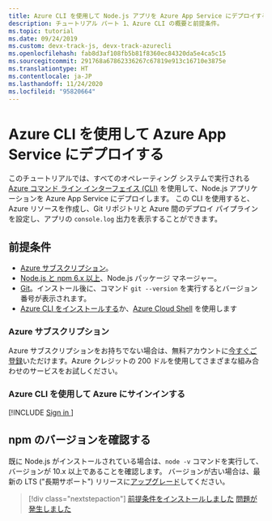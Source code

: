 ```yaml
---
title: Azure CLI を使用して Node.js アプリを Azure App Service にデプロイする
description: チュートリアル パート 1、Azure CLI の概要と前提条件。
ms.topic: tutorial
ms.date: 09/24/2019
ms.custom: devx-track-js, devx-track-azurecli
ms.openlocfilehash: fab8d3af108fb5b81f8360ec84320da5e4ca5c15
ms.sourcegitcommit: 291768a67862336267c67819e913c16710e3875e
ms.translationtype: HT
ms.contentlocale: ja-JP
ms.lasthandoff: 11/24/2020
ms.locfileid: "95820664"
---
```

# <a name="deploy-to-azure-app-service-using-the-azure-cli"></a>Azure CLI を使用して Azure App Service にデプロイする

このチュートリアルでは、すべてのオペレーティング システムで実行される [Azure コマンド ライン インターフェイス (CLI)](/cli/azure/overview?view=azure-cli-latest) を使用して、Node.js アプリケーションを Azure App Service にデプロイします。 この CLI を使用すると、Azure リソースを作成し、Git リポジトリと Azure 間のデプロイ パイプラインを設定し、アプリの `console.log` 出力を表示することができます。

## <a name="prerequisites"></a>前提条件

- [Azure サブスクリプション](#azure-subscription)。
- [Node.js と npm 6.x 以上](https://nodejs.org/en/download)、Node.js パッケージ マネージャー。
- [Git](https://git-scm.com/downloads)。インストール後に、コマンド `git --version` を実行するとバージョン番号が表示されます。
- [Azure CLI をインストールする](/cli/azure/install-azure-cli)か、[Azure Cloud Shell](https://shell.azure.com.) を使用します

### <a name="azure-subscription"></a>Azure サブスクリプション

Azure サブスクリプションをお持ちでない場合は、無料アカウントに[今すぐご登録](https://azure.microsoft.com/free/?utm_source=campaign&utm_campaign=vscode-tutorial-node-git&mktingSource=vscode-tutorial-node-git)いただけます。Azure クレジットの 200 ドルを使用してさまざまな組み合わせのサービスをお試しください。

### <a name="sign-in-to-azure-with-azure-cli"></a>Azure CLI を使用して Azure にサインインする

[!INCLUDE [Sign in ](../azure-cli/includes/interactive-login.md)]

## <a name="check-npm-version"></a>npm のバージョンを確認する

既に Node.js がインストールされている場合は、`node -v` コマンドを実行して、バージョンが 10.x 以上であることを確認します。 バージョンが古い場合は、最新の LTS ("長期サポート") リリースに[アップグレード](https://nodejs.org/en/download/)してください。

> [!div class="nextstepaction"]
> [前提条件をインストールしました](tutorial-vscode-azure-cli-node-02.md) [問題が発生しました](https://www.research.net/r/PWZWZ52?tutorial=node-deployment&step=getting-started)
